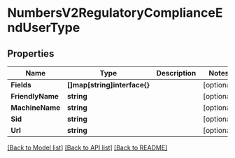 # NumbersV2RegulatoryComplianceEndUserType

## Properties

Name | Type | Description | Notes
------------ | ------------- | ------------- | -------------
**Fields** | **[]map[string]interface{}** |  | [optional] 
**FriendlyName** | **string** |  | [optional] 
**MachineName** | **string** |  | [optional] 
**Sid** | **string** |  | [optional] 
**Url** | **string** |  | [optional] 

[[Back to Model list]](../README.md#documentation-for-models) [[Back to API list]](../README.md#documentation-for-api-endpoints) [[Back to README]](../README.md)


